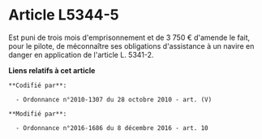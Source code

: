 # Article L5344-5

Est puni de trois mois d'emprisonnement et de 3 750 € d'amende le fait, pour le pilote, de méconnaître ses obligations
d'assistance à un navire en danger en application de l'article L. 5341-2.

**Liens relatifs à cet article**

	**Codifié par**:

	  - Ordonnance n°2010-1307 du 28 octobre 2010 - art. (V)

	**Modifié par**:

	  - Ordonnance n°2016-1686 du 8 décembre 2016 - art. 10
